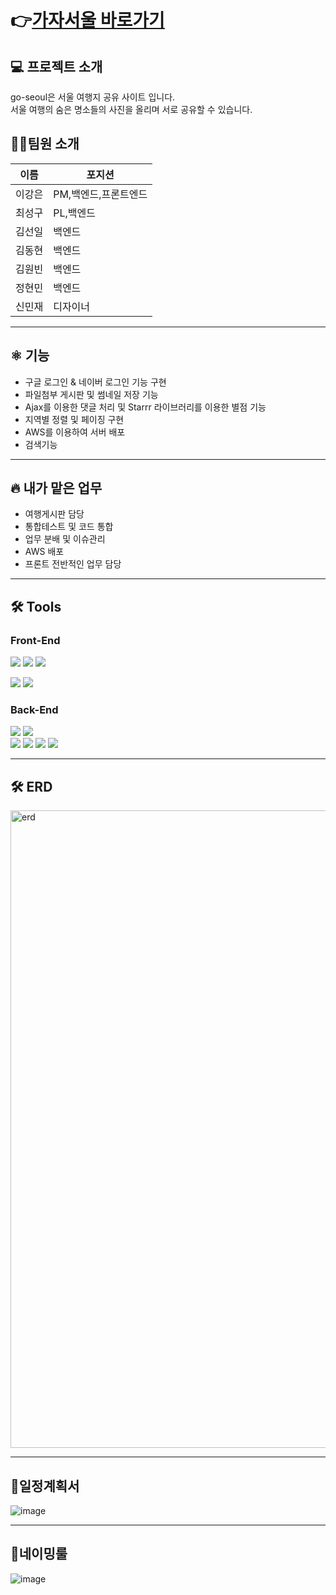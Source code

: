 # 👉[가자서울 바로가기](http://가자서울.shop)  


## 💻 프로젝트 소개

 go-seoul은 서울 여행지 공유 사이트 입니다.       
 서울 여행의 숨은 명소들의 사진을 올리며 서로 공유할 수 있습니다.

## 👨‍🎤팀원 소개
|이름|포지션|
|----|-----|
|이강은|PM,백엔드,프론트엔드|
|최성구|PL,백엔드|
|김선일|백엔드|
|김동현|백엔드|
|김원빈|백엔드|
|정현민|백엔드|
|신민재|디자이너|

***
## ⚛️ 기능  
* 구글 로그인 & 네이버 로그인 기능 구현      
* 파일첨부 게시판 및 썸네일 저장 기능       
* Ajax를 이용한 댓글 처리 및 Starrr 라이브러리를 이용한 별점 기능         
* 지역별 정렬 및 페이징 구현            
* AWS를 이용하여 서버 배포
* 검색기능


*** 
## 🔥 내가 맡은 업무   
 * 여행게시판 담당   
 * 통합테스트 및 코드 통합   
 * 업무 분배 및 이슈관리   
 * AWS 배포   
 * 프론트 전반적인 업무 담당   

***

## 🛠 Tools   

### Front-End   
<img src="https://img.shields.io/badge/html5-E34F26?style=for-the-badge&logo=html5&logoColor=white"> <img src="https://img.shields.io/badge/css-1572B6?style=for-the-badge&logo=css3&logoColor=white"> <img src="https://img.shields.io/badge/javascript-F7DF1E?style=for-the-badge&logo=javascript&logoColor=black">  

<img src="https://img.shields.io/badge/jquery-0769AD?style=for-the-badge&logo=jquery&logoColor=white"> <img src="https://img.shields.io/badge/bootstrap-7952B3?style=for-the-badge&logo=bootstrap&logoColor=white">

### Back-End
<img src="https://img.shields.io/badge/Spring Boot-6DB33F?style=for-the-badge&logo=Spring Boot&logoColor=black"> <img src="https://img.shields.io/badge/Spring Security-6DB33F?style=for-the-badge&logo=Spring Security&logoColor=black">  
<img src="https://img.shields.io/badge/mariaDB-003545?style=for-the-badge&logo=mariaDB&logoColor=white"> <img src="https://img.shields.io/badge/AWS-232F3E?style=for-the-badge&logo=Amazon AWS&logoColor=orange"> <img src="https://img.shields.io/badge/JPA-005F0F?style=for-the-badge&logo=JPA&logoColor=white"> <img src="https://img.shields.io/badge/Thymeleaf-232F3E?style=for-the-badge&logo=Thymeleaf&logoColor=white">




***
## 🛠 ERD  
<img width="1020" alt="erd" src="https://user-images.githubusercontent.com/73535356/178920117-1d0062ff-f4c7-4470-bb38-f4f2e8160ae6.png">

***
## 🧭일정계획서
![image](https://user-images.githubusercontent.com/73535356/178921196-e309d386-5e70-426c-8486-e29b44f1ffad.png)

***
## 🌈네이밍룰
![image](https://user-images.githubusercontent.com/73535356/178921618-5d5337eb-2c33-433e-8921-199be1a2a336.png)


